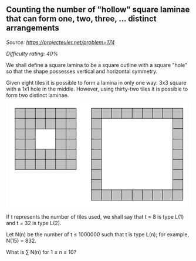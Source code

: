 Counting the number of "hollow" square laminae that can form one, two, three, ... distinct arrangements
-------------------------------------------------------------------------------------------------------

*Source: https://projecteuler.net/problem=174*


*Difficulty rating: 40%*

We shall define a square lamina to be a square outline with a square
"hole" so that the shape possesses vertical and horizontal symmetry.

Given eight tiles it is possible to form a lamina in only one way: 3x3
square with a 1x1 hole in the middle. However, using thirty-two tiles it
is possible to form two distinct laminae.

![](img/p173_square_laminas.gif)

If t represents the number of tiles used, we shall say that t = 8 is
type L(1) and t = 32 is type L(2).

Let N(n) be the number of t ≤ 1000000 such that t is type L(n); for
example, N(15) = 832.

What is ∑ N(n) for 1 ≤ n ≤ 10?

